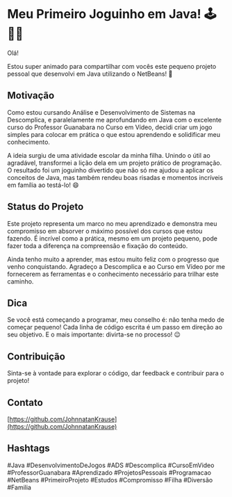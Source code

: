 # Meu Primeiro Joguinho em Java! 🕹️👨‍💻

Olá!

Estou super animado para compartilhar com vocês este pequeno projeto pessoal que desenvolvi em Java utilizando o NetBeans! 🤩

## Motivação

Como estou cursando Análise e Desenvolvimento de Sistemas na Descomplica, e paralelamente me aprofundando em Java com o excelente curso do Professor Guanabara no Curso em Vídeo, decidi criar um jogo simples para colocar em prática o que estou aprendendo e solidificar meu conhecimento.

A ideia surgiu de uma atividade escolar da minha filha. Unindo o útil ao agradável, transformei a lição dela em um projeto prático de programação. O resultado foi um joguinho divertido que não só me ajudou a aplicar os conceitos de Java, mas também rendeu boas risadas e momentos incríveis em família ao testá-lo! 😄

## Status do Projeto

Este projeto representa um marco no meu aprendizado e demonstra meu compromisso em absorver o máximo possível dos cursos que estou fazendo. É incrível como a prática, mesmo em um projeto pequeno, pode fazer toda a diferença na compreensão e fixação do conteúdo.

Ainda tenho muito a aprender, mas estou muito feliz com o progresso que venho conquistando. Agradeço a Descomplica e ao Curso em Vídeo por me fornecerem as ferramentas e o conhecimento necessário para trilhar este caminho.

## Dica

Se você está começando a programar, meu conselho é: não tenha medo de começar pequeno! Cada linha de código escrita é um passo em direção ao seu objetivo. E o mais importante: divirta-se no processo! 😉

## Contribuição

Sinta-se à vontade para explorar o código, dar feedback e contribuir para o projeto!

## Contato

[https://github.com/JohnnatanKrause](https://github.com/JohnnatanKrause)

## Hashtags

#Java #DesenvolvimentoDeJogos #ADS #Descomplica #CursoEmVideo #ProfessorGuanabara #Aprendizado #ProjetosPessoais #Programacao #NetBeans #PrimeiroProjeto #Estudos #Compromisso #Filha #Diversão #Familia
